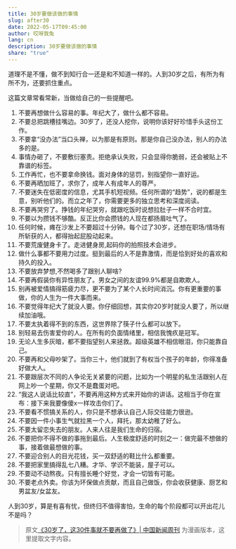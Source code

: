 ```yaml
---
title: 30岁要做该做的事情
slug: after30
date: 2022-05-17T09:45:00
author: 哎呀我兔
lang: cn
description: 30岁要做该做的事情
share: "true"
---
```

道理不是不懂，做不到知行合一还是和不知道一样的。人到30岁之后，有所为有所不为，还要抓住重点。

这篇文章常看常新，当做给自己的一些提醒吧。

1. 不要再想做什么容易的事。年纪大了，做什么都不容易。
2. 不要总把跳槽挂嘴边。30岁了，还没人挖你，说明你该好好珍惜手头这份工作。
3. 不要拿“没办法”当口头禅，以为那是有原则。那是你自己没办法，别人的办法多的是。
4. 事情办砸了，不要敷衍塞责。拒绝承认失败，只会显得你脆弱，还会被贴上不靠谱的标签。
5. 工作再忙，也不要拿命换钱。面对身体的惩罚，别指望你一直好运。
6. 不要再晒加班了，求你了，成年人有成年人的尊严。
7. 不要迷失在低密度的信息，尤其手机短视频。任何所谓的“趋势”，说的都是生意，别听他们的。而立之年了，你需要更多的独立思考和深度阅读。
8. 不要再哭穷了。挣钱的年纪哭穷，就跟吃饭时说想拉肚子一样不合时宜。
9. 不要以为攒钱不够酷。反正比你会攒钱的人现在都扬眉吐气了。
10. 任何时候，瘫在沙发上不要超过十分钟。每个过了30岁，还想在职场/情场有所斩获的人，都得抬起屁股动起来。
11. 不要荒废健身卡了。走进健身房,起码你的拍照技术会进步。
12. 做什么事都不要用力过度。挺到最后的人不是靠激情，而是恰到好处的喜欢和持久的投入。
13. 不要放弃梦想,不然喝多了跟别人聊啥?
14. 不要再假装你有异性朋友了。男女之间的友谊99.9%都是自欺欺人。
15. 别再被爱情搞得筋疲力尽，更不要为了某个人长时间消沉。你有更重要的事做，你的人生为一件大事而来。
16. 不要觉得年纪大了就没人要。你仔细回想，其实你20岁时就没人要了，所以继续加油哦。
17. 不要太执着得不到的东西，这世界除了筷子什么都可以放下。
18. 别轻易去伤害爱你的人。在所有的负面情绪里，相信我愧疚是冠军。
19. 无论人生多灰暗，都不要指望别人来拯救。超级英雄不相信眼泪，你只能靠自己。
20. 不要再和父母吵架了。当你三十，他们就到了有权当个孩子的年龄，你得准备好做大人。
21. 不要跟层次不同的人争论无关紧要的问题，比如为一个明星的私生活跟别人在网上吵一个星期，你又不是蠢蛋对吧。
22.  “我这人说话比较直”，不要再用这种方式来开始你的讲话。这相当于你在宣布：接下来我要像傻x一样攻击你们了。
23. 不要看不惯搞关系的人，你只是不想承认自己人际交往能力很逊。
24. 不要因一件小事生气就拉黑一个人，拜托，那太幼稚了好么。
25. 不要太留恋失去的朋友。人来人往是我们生命的归宿。
26. 不要把你不得不做的事拖到最后。人生极度舒适的时刻之一：做完最不想做的事，接着做最想做的事。
27. 不要迎合别人的目光花钱，买一双舒适的鞋比什么都重要。
28. 不要把家里搞得乱七八糟。才华、学识不能装，屋子可以。
29. 不要动不动熬夜。只有擅长睡个好觉，才会一切皆有可能。
30. 不要老点外卖。你该为环保做点贡献，而且自己做饭，你会收获健康、厨艺和男盆友/女盆友。

人到30岁，算是有喜有忧，但终归不值得害怕，生命的每个阶段都可以开出花儿不是吗？

> 原文[《30岁了，这30件事就不要再做了》| 中国新闻周刊](https://mp.weixin.qq.com/s?src=11&timestamp=1652751080&ver=3803&signature=Nt5vfccrH5ZrBQCxcYsT6bcus9h-Vn5e86E3N0oo0xKAa3d9t9hrOZ4OGnHh0OchepNYCVIw*afL*m2mkysFMWC11qVaFLX*4Puf*4NakX3zi2GzT3CntVH1vELbdRQC&new=1) 为漫画版本，这里提取文字内容。
